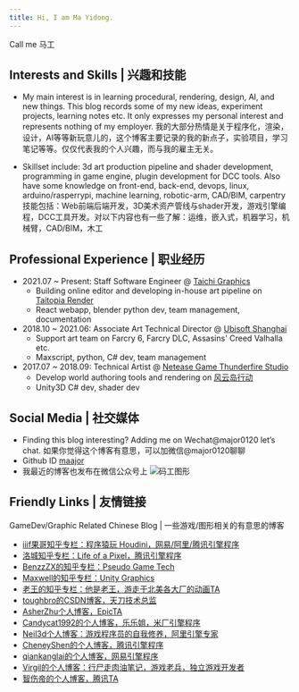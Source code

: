 ```yaml
---
title: Hi, I am Ma Yidong.
---
```

Call me 马工

## Interests and Skills | 兴趣和技能

- My main interest is in learning procedural, rendering, design, AI, and new things. This blog records some of my new ideas, experiment projects, learning notes etc. It only expresses my personal interest and represents nothing of my employer.
我的大部分热情是关于程序化，渲染，设计，AI等等新玩意儿的，这个博客主要记录的我的新点子，实验项目，学习笔记等等。仅仅代表我的个人兴趣，而与我的雇主无关。

- Skillset include: 3d art production pipeline and shader development, programming in game engine, plugin development for DCC tools. Also have some knowledge on front-end, back-end, devops, linux, arduino/rasperrypi, machine learning, robotic-arm, CAD/BIM, carpentry
技能包括：Web前端后端开发，3D美术资产管线与shader开发，游戏引擎编程，DCC工具开发。对以下内容也有一些了解：运维，嵌入式，机器学习，机械臂，CAD/BIM，木工

## Professional Experience | 职业经历
- 2021.07 ~ Present: Staff Software Engineer @ [Taichi Graphics](https://taichi.graphics/)
    - Building online editor and developing in-house art pipeline on [Taitopia Render](https://taitopia.design)
    - React webapp, blender python dev, team management, documentation
- 2018.10 ~ 2021.06: Associate Art Technical Director @ [Ubisoft Shanghai](https://www.ubisoft.com/en-us/company/careers/locations/shanghai)
    - Support art team on Farcry 6, Farcry DLC, Assasins' Creed Valhalla etc.
    - Maxscript, python, C# dev, team management
- 2017.07 ~ 2018.09: Technical Artist @ [Netease Game Thunderfire Studio](https://leihuo.163.com/index.html)
    - Develop world authoring tools and rendering on [风云岛行动](https://baike.baidu.com/item/%E9%A3%8E%E4%BA%91%E5%B2%9B%E8%A1%8C%E5%8A%A8)
    - Unity3D C# dev, shader dev

## Social Media | 社交媒体

- Finding this blog interesting? Adding me on Wechat@major0120 let’s chat.
如果你觉得这个博客有意思，可以加微信@major0120聊聊
- Github ID [maajor](https://github.com/maajor)
- 我最近的博客也发布在微信公众号上 ![码工图形](/images/qrcode_for_gh_d3dd28fa887d_258.jpg)

## Friendly Links | 友情链接
GameDev/Graphic Related Chinese Blog | 一些游戏/图形相关的有意思的博客
- [iiif果哥知乎专栏：程序猿玩 Houdini，网易/阿里/腾讯引擎程序](https://zhuanlan.zhihu.com/letshoudini)
- [洛城知乎专栏：Life of a Pixel，腾讯引擎程序](https://www.zhihu.com/column/pixelife)
- [BenzzZX的知乎专栏：Pseudo Game Tech](https://zhuanlan.zhihu.com/pseudo-game)
- [Maxwell的知乎专栏：Unity Graphics](https://www.zhihu.com/column/UnityGraphics)
- [老王的知乎专栏：他是老王，游走于北美各大厂的动画TA](https://www.zhihu.com/column/c_188971088)
- [toughbro的CSDN博客，天刀技术总监](https://blog.csdn.net/toughbro/)
- [AsherZhu个人博客，EpicTA](http://asherzhu.com/)
- [Candycat1992的个人博客，乐乐姐，米厂引擎程序](http://candycat1992.github.io/)
- [Neil3d个人博客：游戏程序员的自我修养，阿里引擎专家](https://neil3d.gitee.io/)
- [CheneyShen的个人博客，腾讯引擎程序](https://cheneyshen.com/)
- [qiankanglai的个人博客，网易引擎程序](http://qiankanglai.me/)
- [Virgil的个人博客：行尸走肉油笔记，游戏老兵，独立游戏开发者](http://walkingfat.com/)
- [智伤帝的个人博客，腾讯TA](https://blog.l0v0.com/)